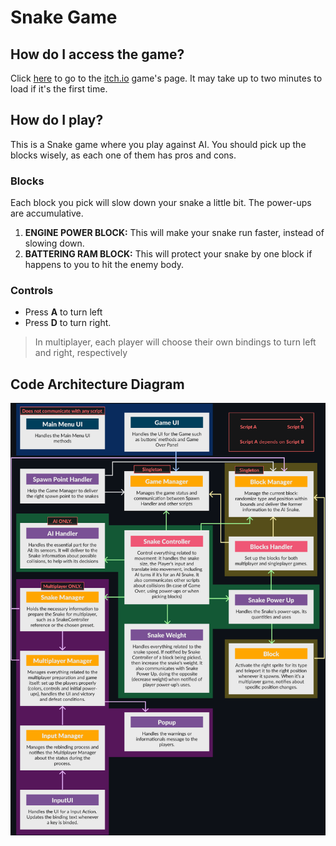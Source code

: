 # Snake Game
## How do I access the game?
Click [here](https://jasbrela.itch.io/snake-game) to go to the [itch.io](https://itch.io) game's page. It may take up to two minutes to load if it's the first time.

## How do I play?
This is a Snake game where you play against AI. You should pick up the blocks wisely, as each one of them has pros and cons.

### Blocks
Each block you pick will slow down your snake a little bit. The power-ups are accumulative.
1. **ENGINE POWER BLOCK:** This will make your snake run faster, instead of slowing down.
2. **BATTERING RAM BLOCK:** This will protect your snake by one block if happens to you to hit the enemy body.

### Controls
- Press **A** to turn left
- Press **D** to turn right.
> In multiplayer, each player will choose their own bindings to turn left and right, respectively

## Code Architecture Diagram
![Code Architecture Diagram](docs/code_diagram.png)
